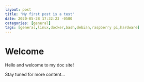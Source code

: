 ```yaml
---
layout: post
title: "My first post is a test"
date: 2020-05-28 17:32:23 -0500
categories: [general]
tags: [general,linux,docker,bash,debian,raspberry pi,hardware] 
---
```


# Welcome

Hello and welcome to my doc site!

Stay tuned for more content...